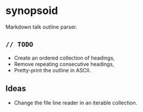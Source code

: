 # synopsoid

Markdown talk outline parser.

## `// TODO`

- Create an ordered collection of headings,
- Remove repeating consecutive headings,
- Pretty-print the outline in ASCII.

## Ideas

- Change the file line reader in an iterable collection.
